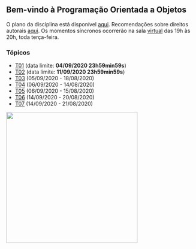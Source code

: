 ## Bem-vindo à Programação Orientada a Objetos

O plano da disciplina está disponível [aqui](./media/plano-poo.pdf). Recomendações sobre direitos autorais [aqui](./media/recomendacao-prograd.pdf). Os
momentos síncronos ocorrerão na sala [virtual](https://meet.google.com/lookup/awkznsp2o3) das 19h às 20h, toda terça-feira.

### Tópicos

- [T01](topicos/01.md) (data limite: **04/09/2020 23h59min59s**)
- [T02](topicos/02.md) (data limite: **11/09/2020 23h59min59s**)
- [T03](topicos/03.md) (05/09/2020 - 18/08/2020)
- [T04](topicos/04.md) (06/09/2020 - 14/08/2020)
- [T05](topicos/05.md) (06/09/2020 - 15/08/2020)
- [T06](topicos/06.md) (14/09/2020 - 20/08/2020)
- [T07](topicos/07.md) (14/09/2020 - 21/08/2020)

<img src="https://github.com/kyriosdata/oo/raw/master/media/flyier-poo.png" width="350">
